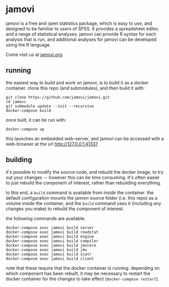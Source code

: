 
# jamovi

jamovi is a free and open statistics package, which is easy to use, and designed to be familiar to users of SPSS. It provides a spreadsheet editor, and a range of statistical analyses. jamovi can provide R syntax for each analysis that is run, and additional analyses for jamovi can be developed using the R language.

Come visit us at [jamovi.org](https://www.jamovi.org).

## running

the easiest way to build and work on jamovi, is to build it as a docker container. clone this repo (and submodules), and then build it with:

```
git clone https://github.com/jamovi/jamovi.git
cd jamovi
git submodule update --init --recursive
docker-compose build
```

once built, it can be run with:

```
docker-compose up
```

this launches an embedded web-server, and jamovi can be accessed with a web-browser at the url http://127.0.0.1:41337

## building

it's possible to modify the source code, and rebuild the docker image, to try out your changes -- however this can be time consuming. it's often easier to just rebuild the component of interest, rather than rebuilding everything.

to this end, a `build` command is available from *inside* the container. the default configuration mounts the jamovi source folder (i.e. this repo) as a volume inside the container, and the `build` command uses it (including any changes you make) to rebuild the component of interest.

the following commands are available:

```
docker-compose exec jamovi build server
docker-compose exec jamovi build readstat
docker-compose exec jamovi build engine
docker-compose exec jamovi build compiler
docker-compose exec jamovi build jmvcore
docker-compose exec jamovi build jmv
docker-compose exec jamovi build scatr
docker-compose exec jamovi build client
```

note that these require that the docker container is running. depending on which component has been rebuilt, it may be necessary to restart the docker container for the changes to take effect (`docker-compose restart`).
